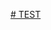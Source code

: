 [# TEST](https://github.com/shahxvi/uitm-cdsc110/blob/sem1/CSC126/W7%20%232%20Assessment%202/00.%20Assessment%20%232%20-%20Individual%20Assignment.pdf)
